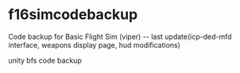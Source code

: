 # f16simcodebackup
Code backup for Basic Flight Sim (viper) -- last update(icp-ded-mfd interface, weapons display page, hud modifications)

unity bfs code backup
